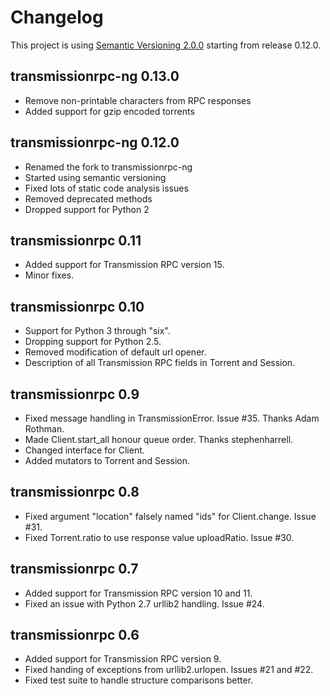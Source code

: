 # Changelog

This project is using [Semantic Versioning 2.0.0][semver] starting from release
0.12.0.

## transmissionrpc-ng 0.13.0

- Remove non-printable characters from RPC responses
- Added support for gzip encoded torrents

## transmissionrpc-ng 0.12.0

- Renamed the fork to transmissionrpc-ng
- Started using semantic versioning
- Fixed lots of static code analysis issues
- Removed deprecated methods
- Dropped support for Python 2

## transmissionrpc 0.11

- Added support for Transmission RPC version 15.
- Minor fixes.

## transmissionrpc 0.10

- Support for Python 3 through "six".
- Dropping support for Python 2.5.
- Removed modification of default url opener.
- Description of all Transmission RPC fields in Torrent and Session.

## transmissionrpc 0.9

- Fixed message handling in TransmissionError. Issue #35. Thanks Adam Rothman.
- Made Client.start_all honour queue order. Thanks stephenharrell.
- Changed interface for Client.
- Added mutators to Torrent and Session.

## transmissionrpc 0.8

- Fixed argument "location" falsely named "ids" for Client.change. Issue #31.
- Fixed Torrent.ratio to use response value uploadRatio. Issue #30.

## transmissionrpc 0.7

- Added support for Transmission RPC version 10 and 11.
- Fixed an issue with Python 2.7 urllib2 handling. Issue #24.

## transmissionrpc 0.6

- Added support for Transmission RPC version 9.
- Fixed handing of exceptions from urllib2.urlopen. Issues #21 and #22.
- Fixed test suite to handle structure comparisons better.

[semver]: https://semver.org/spec/v2.0.0.html
